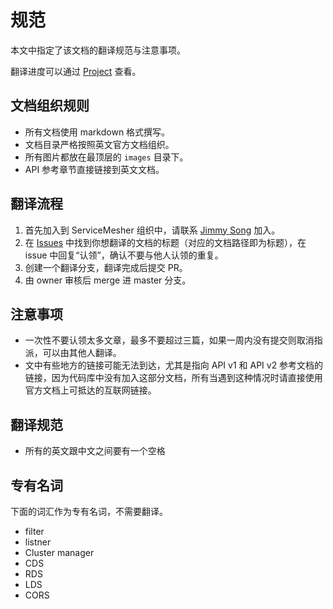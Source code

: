 # 规范

本文中指定了该文档的翻译规范与注意事项。

翻译进度可以通过 [Project](https://github.com/servicemesher/envoy/projects/1) 查看。

## 文档组织规则

- 所有文档使用 markdown 格式撰写。
- 文档目录严格按照英文官方文档组织。
- 所有图片都放在最顶层的 `images` 目录下。
- API 参考章节直接链接到英文文档。

## 翻译流程

1. 首先加入到 ServiceMesher 组织中，请联系 [Jimmy Song](https://jimmysong.io/about) 加入。
2. 在 [Issues](https://github.com/servicemesher/envoy/issues) 中找到你想翻译的文档的标题（对应的文档路径即为标题），在 issue 中回复“认领”，确认不要与他人认领的重复。
3. 创建一个翻译分支，翻译完成后提交 PR。
4. 由 owner 审核后 merge 进 master 分支。

## 注意事项

- 一次性不要认领太多文章，最多不要超过三篇，如果一周内没有提交则取消指派，可以由其他人翻译。
- 文中有些地方的链接可能无法到达，尤其是指向 API v1 和 API v2 参考文档的链接，因为代码库中没有加入这部分文档，所有当遇到这种情况时请直接使用官方文档上可抵达的互联网链接。

## 翻译规范

- 所有的英文跟中文之间要有一个空格

## 专有名词

下面的词汇作为专有名词，不需要翻译。

- filter
- listner
- Cluster manager
- CDS
- RDS
- LDS
- CORS